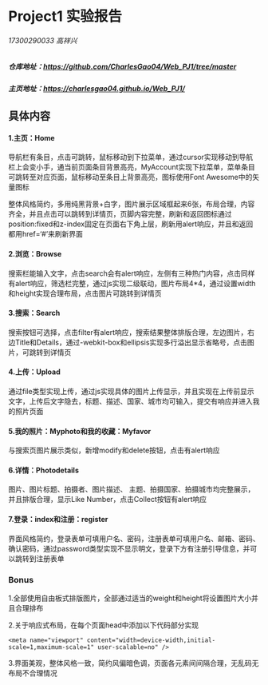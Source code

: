 # Project1 实验报告

###### 17300290033 高祥兴

##### 仓库地址：https://github.com/CharlesGao04/Web_PJ1/tree/master

##### 主页地址：https://charlesgao04.github.io/Web_PJ1/



## 具体内容

#### 1.主页：Home

导航栏有条目，点击可跳转，鼠标移动到下拉菜单，通过cursor实现移动到导航栏上会变小手，通当前页面条目背景高亮，MyAccount实现下拉菜单，菜单条目可跳转至对应页面，鼠标移动至条目上背景高亮，图标使用Font Awesome中的矢量图标

整体风格简约，多用纯黑背景+白字，图片展示区域框起来6张，布局合理，内容齐全，并且点击可以跳转到详情页，页脚内容完整，刷新和返回图标通过position:fixed和z-index固定在页面右下角上层，刷新用alert响应，并且和返回都用href=‘#’来刷新界面

#### 2.浏览：Browse

搜索栏能输入文字，点击search会有alert响应，左侧有三种热门内容，点击同样有alert响应，筛选栏完整，通过js实现二级联动，图片布局4*4，通过设置width和height实现合理布局，点击图片可跳转到详情页

#### 3.搜索：Search

搜索按钮可选择，点击filter有alert响应，搜索结果整体排版合理，左边图片，右边Title和Details，通过-webkit-box和ellipsis实现多行溢出显示省略号，点击图片，可跳转到详情页

#### 4.上传：Upload

通过file类型实现上传，通过js实现具体的图片上传显示，并且实现在上传前显示文字，上传后文字隐去，标题、描述、国家、城市均可输入，提交有响应并进入我的照片页面

#### 5.我的照片：Myphoto和我的收藏：Myfavor

与搜索页图片展示类似，新增modify和delete按钮，点击有alert响应

#### 6.详情：Photodetails

图片、图片标题、拍摄者、图片描述、 主题、拍摄国家、拍摄城市均完整展示，并且排版合理，显示Like Number，点击Collect按钮有alert响应

#### 7.登录：index和注册：register

界面风格简约，登录表单可填用户名、密码，注册表单可填用户名、邮箱、密码、确认密码，通过password类型实现不显示明文，登录下方有注册引导信息，并可以跳转到注册表单



### Bonus

1.全部使用自由板式排版图片，全部通过适当的weight和height将设置图片大小并且合理排布

2.关于响应式布局，在每个页面head中添加以下代码部分实现

```
<meta name="viewport" content="width=device-width,initial-scale=1,maximum-scale=1" user-scalable=no" />
```

3.界面美观，整体风格一致，简约风偏暗色调，页面各元素间间隔合理，无乱码无布局不合理情况